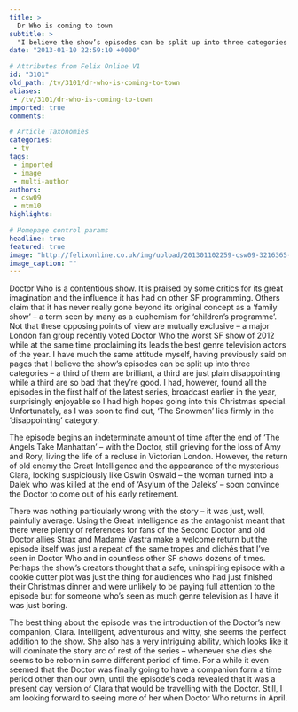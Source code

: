 ```yaml
---
title: >
  Dr Who is coming to town
subtitle: >
  "I believe the show’s episodes can be split up into three categories – a third of them are brilliant, a third are just plain disappointing while a third are so bad that they’re good"
date: "2013-01-10 22:59:10 +0000"

# Attributes from Felix Online V1
id: "3101"
old_path: /tv/3101/dr-who-is-coming-to-town
aliases:
 - /tv/3101/dr-who-is-coming-to-town
imported: true
comments:

# Article Taxonomies
categories:
 - tv
tags:
 - imported
 - image
 - multi-author
authors:
 - csw09
 - mtm10
highlights:

# Homepage control params
headline: true
featured: true
image: "http://felixonline.co.uk/img/upload/201301102259-csw09-3216365-high-doctor-who-christmas-special-2012.jpg"
image_caption: ""
---
```


Doctor Who is a contentious show. It is praised by some critics for its great imagination and the influence it has had on other SF programming. Others claim that it has never really gone beyond its original concept as a ‘family show’ – a term seen by many as a euphemism for ‘children’s programme’. Not that these opposing points of view are mutually exclusive – a major London fan group recently voted Doctor Who the worst SF show of 2012 while at the same time proclaiming its leads the best genre television actors of the year. I have much the same attitude myself, having previously said on pages that I believe the show’s episodes can be split up into three categories – a third of them are brilliant, a third are just plain disappointing while a third are so bad that they’re good. I had, however, found all the episodes in the first half of the latest series, broadcast earlier in the year, surprisingly enjoyable so I had high hopes going into this Christmas special. Unfortunately, as I was soon to find out, ‘The Snowmen’ lies firmly in the ‘disappointing’ category.

The episode begins an indeterminate amount of time after the end of ‘The Angels Take Manhattan’ – with the Doctor, still grieving for the loss of Amy and Rory, living the life of a recluse in Victorian London. However, the return of old enemy the Great Intelligence and the appearance of the mysterious Clara, looking suspiciously like Oswin Oswald – the woman turned into a Dalek who was killed at the end of ‘Asylum of the Daleks’ – soon convince the Doctor to come out of his early retirement.

There was nothing particularly wrong with the story – it was just, well, painfully average. Using the Great Intelligence as the antagonist meant that there were plenty of references for fans of the Second Doctor and old Doctor allies Strax and Madame Vastra make a welcome return but the episode itself was just a repeat of the same tropes and clichés that I’ve seen in Doctor Who and in countless other SF shows dozens of times. Perhaps the show’s creators thought that a safe, uninspiring episode with a cookie cutter plot was just the thing for audiences who had just finished their Christmas dinner and were unlikely to be paying full attention to the episode but for someone who’s seen as much genre television as I have it was just boring.

The best thing about the episode was the introduction of the Doctor’s new companion, Clara. Intelligent, adventurous and witty, she seems the perfect addition to the show. She also has a very intriguing ability, which looks like it will dominate the story arc of rest of the series – whenever she dies she seems to be reborn in some different period of time. For a while it even seemed that the Doctor was finally going to have a companion form a time period other than our own, until the episode’s coda revealed that it was a present day version of Clara that would be travelling with the Doctor. Still, I am looking forward to seeing more of her when Doctor Who returns in April.
